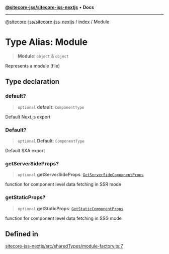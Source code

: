 [**@sitecore-jss/sitecore-jss-nextjs**](../../README.md) • **Docs**

***

[@sitecore-jss/sitecore-jss-nextjs](../../README.md) / [index](../README.md) / Module

# Type Alias: Module

> **Module**: `object` & `object`

Represents a module (file)

## Type declaration

### default?

> `optional` **default**: `ComponentType`

Default Next.js export

### Default?

> `optional` **Default**: `ComponentType`

Default SXA export

### getServerSideProps?

> `optional` **getServerSideProps**: [`GetServerSideComponentProps`](GetServerSideComponentProps.md)

function for component level data fetching in SSR mode

### getStaticProps?

> `optional` **getStaticProps**: [`GetStaticComponentProps`](GetStaticComponentProps.md)

function for component level data fetching in SSG mode

## Defined in

[sitecore-jss-nextjs/src/sharedTypes/module-factory.ts:7](https://github.com/Sitecore/jss/blob/2f7f8a3f57bf348df36eb566e1598f25fb4e1fd2/packages/sitecore-jss-nextjs/src/sharedTypes/module-factory.ts#L7)
